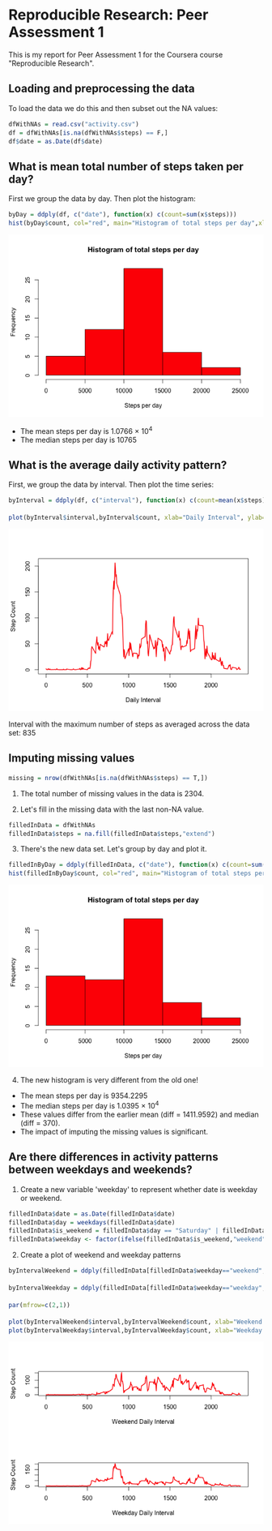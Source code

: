 
# Reproducible Research: Peer Assessment 1

This is my report for Peer Assessment 1 for the Coursera course "Reproducible Research".

## Loading and preprocessing the data

To load the data we do this and then subset out the NA values:


```r
dfWithNAs = read.csv("activity.csv")
df = dfWithNAs[is.na(dfWithNAs$steps) == F,]
df$date = as.Date(df$date)
```


## What is mean total number of steps taken per day?

First we group the data by day. Then plot the histogram:

```r
byDay = ddply(df, c("date"), function(x) c(count=sum(x$steps)))
hist(byDay$count, col="red", main="Histogram of total steps per day",xlab="Steps per day") 
```

![plot of chunk unnamed-chunk-3](./PA1_template_files/figure-html/unnamed-chunk-3.png) 
  

- The mean steps per day is 1.0766 &times; 10<sup>4</sup> 
- The median steps per day is 10765

## What is the average daily activity pattern?

First, we group the data by interval. Then plot the time series:

```r
byInterval = ddply(df, c("interval"), function(x) c(count=mean(x$steps)))

plot(byInterval$interval,byInterval$count, xlab="Daily Interval", ylab="Step Count", type="l", col="red", lwd="2")
```

![plot of chunk unnamed-chunk-4](./PA1_template_files/figure-html/unnamed-chunk-4.png) 

Interval with the maximum number of steps as averaged across the data set: 835

## Imputing missing values


```r
missing = nrow(dfWithNAs[is.na(dfWithNAs$steps) == T,])
```
1. The total number of missing values in the data is 2304. 

2. Let's fill in the missing data with the last non-NA value.


```r
filledInData = dfWithNAs
filledInData$steps = na.fill(filledInData$steps,"extend")
```

3. There's the new data set. Let's group by day and plot it.


```r
filledInByDay = ddply(filledInData, c("date"), function(x) c(count=sum(x$steps)))
hist(filledInByDay$count, col="red", main="Histogram of total steps per day",xlab="Steps per day") 
```

![plot of chunk unnamed-chunk-7](./PA1_template_files/figure-html/unnamed-chunk-7.png) 

4. The new histogram is very different from the old one! 
- The mean steps per day is 9354.2295 
- The median steps per day is 1.0395 &times; 10<sup>4</sup>
- These values differ from the earlier mean (diff = 1411.9592) and median (diff = 370).
- The impact of imputing the missing values is significant.


## Are there differences in activity patterns between weekdays and weekends?

1. Create a new variable 'weekday' to represent whether date is weekday or weekend.

```r
filledInData$date = as.Date(filledInData$date)
filledInData$day = weekdays(filledInData$date)
filledInData$is_weekend = filledInData$day == "Saturday" | filledInData$day == "Sunday"
filledInData$weekday <- factor(ifelse(filledInData$is_weekend,"weekend","weekday"))
```

2. Create a plot of weekend and weekday patterns


```r
byIntervalWeekend = ddply(filledInData[filledInData$weekday=="weekend",], c("interval"), function(x) c(count=mean(x$steps)))

byIntervalWeekday = ddply(filledInData[filledInData$weekday=="weekday",], c("interval"), function(x) c(count=mean(x$steps)))

par(mfrow=c(2,1))

plot(byIntervalWeekend$interval,byIntervalWeekend$count, xlab="Weekend Daily Interval", ylab="Step Count", type="l", col="red", lwd="2")
plot(byIntervalWeekday$interval,byIntervalWeekday$count, xlab="Weekday Daily Interval", ylab="Step Count", type="l", col="red", lwd="2")
```

![plot of chunk unnamed-chunk-9](./PA1_template_files/figure-html/unnamed-chunk-9.png) 
